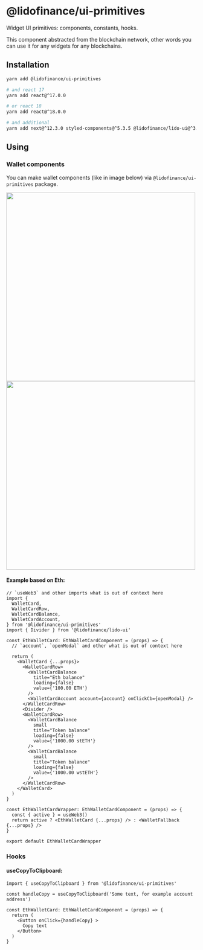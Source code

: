 # @lidofinance/ui-primitives

Widget UI primitives: components, constants, hooks.

This component abstracted from the blockchain network,
other words you can use it for any widgets for any blockchains.

## Installation
```bash
yarn add @lidofinance/ui-primitives

# and react 17
yarn add react@^17.0.0

# or react 18
yarn add react@^18.0.0

# and additional
yarn add next@^12.3.0 styled-components@^5.3.5 @lidofinance/lido-ui@^3.6.1
```

## Using

### Wallet components

You can make wallet components (like in image below) via `@lidofinance/ui-primitives` package.

<img width="500" src="./../../../.github/assets/ui-primitives/wallet.png">
<img width="500" src="./../../../.github/assets/ui-primitives/walletFallback.png">

#### Example based on Eth:

```tsx
// `useWeb3` and other imports what is out of context here
import {
  WalletCard,
  WalletCardRow,
  WalletCardBalance,
  WalletCardAccount,
} from '@lidofinance/ui-primitives'
import { Divider } from '@lidofinance/lido-ui'

const EthWalletCard: EthWalletCardComponent = (props) => {
  // `account`, `openModal` and other what is out of context here

  return (
    <WalletCard {...props}>
      <WalletCardRow>
        <WalletCardBalance
          title="Eth balance"
          loading={false}
          value={'100.00 ETH'}
        />
        <WalletCardAccount account={account} onClickCb={openModal} />
      </WalletCardRow>
      <Divider />
      <WalletCardRow>
        <WalletCardBalance
          small
          title="Token balance"
          loading={false}
          value={'1000.00 stETH'}
        />
        <WalletCardBalance
          small
          title="Token balance"
          loading={false}
          value={'1000.00 wstETH'}
        />
      </WalletCardRow>
    </WalletCard>
  )
}

const EthWalletCardWrapper: EthWalletCardComponent = (props) => {
  const { active } = useWeb3()
  return active ? <EthWalletCard {...props} /> : <WalletFallback {...props} />
}

export default EthWalletCardWrapper
```

### Hooks

#### useCopyToClipboard:

```tsx
import { useCopyToClipboard } from '@lidofinance/ui-primitives'

const handleCopy = useCopyToClipboard('Some text, for example account address')

const EthWalletCard: EthWalletCardComponent = (props) => {
  return (
    <Button onClick={handleCopy} >
      Copy text
    </Button>   
  )
}
```
